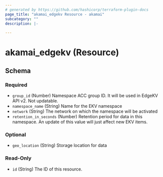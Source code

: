 ```yaml
---
# generated by https://github.com/hashicorp/terraform-plugin-docs
page_title: "akamai_edgekv Resource - akamai"
subcategory: ""
description: |-
  
---
```


# akamai_edgekv (Resource)





<!-- schema generated by tfplugindocs -->
## Schema

### Required

- `group_id` (Number) Namespace ACC group ID. It will be used in EdgeKV API v2. Not updatable.
- `namespace_name` (String) Name for the EKV namespace
- `network` (String) The network on which the namespace will be activated
- `retention_in_seconds` (Number) Retention period for data in this namespace. An update of this value will just affect new EKV items.

### Optional

- `geo_location` (String) Storage location for data

### Read-Only

- `id` (String) The ID of this resource.

